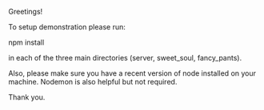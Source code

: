Greetings!

To setup demonstration please run:

npm install

in each of the three main directories (server, sweet_soul, fancy_pants).

Also, please make sure you have a recent version of node installed on your machine. Nodemon is also helpful but not required.

Thank you.